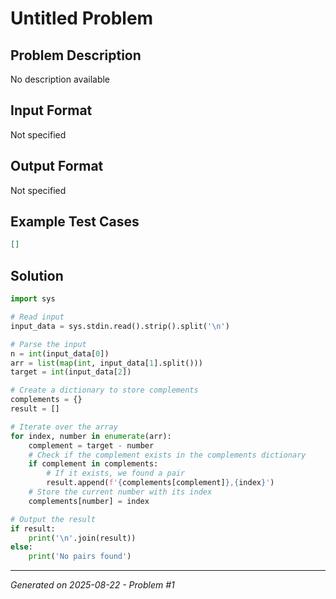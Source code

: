 # Untitled Problem

## Problem Description
No description available

## Input Format
Not specified

## Output Format
Not specified

## Example Test Cases
```json
[]
```

## Solution
```python
import sys

# Read input
input_data = sys.stdin.read().strip().split('\n')

# Parse the input
n = int(input_data[0])
arr = list(map(int, input_data[1].split()))
target = int(input_data[2])

# Create a dictionary to store complements
complements = {}
result = []

# Iterate over the array
for index, number in enumerate(arr):
    complement = target - number
    # Check if the complement exists in the complements dictionary
    if complement in complements:
        # If it exists, we found a pair
        result.append(f'{complements[complement]},{index}') 
    # Store the current number with its index
    complements[number] = index

# Output the result
if result:
    print('\n'.join(result))
else:
    print('No pairs found')
```

---
*Generated on 2025-08-22 - Problem #1*